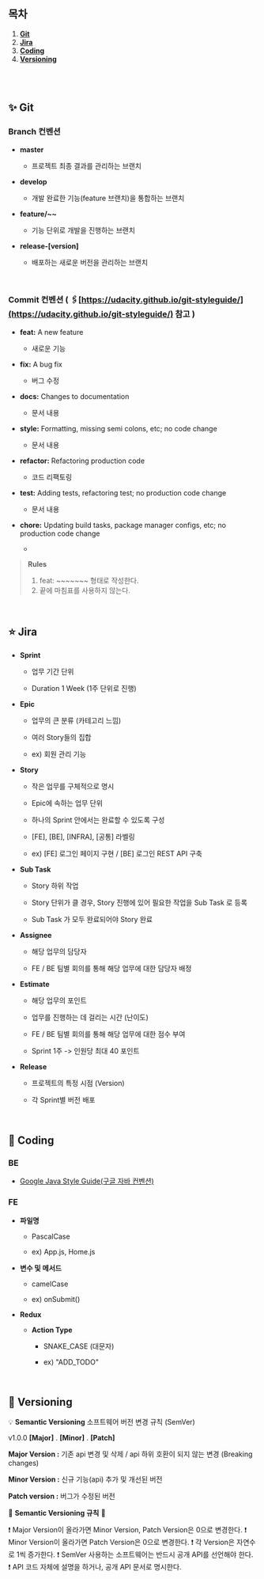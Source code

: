 ## 목차

1. [**Git**](#1)
2. [**Jira**](#2)
3. [**Coding**](#3)
4. [**Versioning**](#4)

<br /><br />

<div id="1"></div>

## ✨ Git

### Branch 컨벤션

- **master**

  - 프로젝트 최종 결과를 관리하는 브랜치

- **develop**

  - 개발 완료한 기능(feature 브랜치)을 통합하는 브랜치

- **feature/~~**

  - 기능 단위로 개발을 진행하는 브랜치

- **release-[version]**
  - 배포하는 새로운 버전을 관리하는 브랜치

<br />

### Commit 컨벤션 ( 🖇️[https://udacity.github.io/git-styleguide/](https://udacity.github.io/git-styleguide/) 참고 )

- **feat:** A new feature

  - 새로운 기능

- **fix:** A bug fix

  - 버그 수정

- **docs:** Changes to documentation

  - 문서 내용

- **style:** Formatting, missing semi colons, etc; no code change

  - 문서 내용

- **refactor:** Refactoring production code

  - 코드 리팩토링

- **test:** Adding tests, refactoring test; no production code change

  - 문서 내용

- **chore:** Updating build tasks, package manager configs, etc; no production code change

  -

> **Rules** <br />
>
> 1. feat: ~~~~~~~ 형태로 작성한다. <br />
> 2. 끝에 마침표를 사용하지 않는다. <br />

<br />

<div id="2"></div>

## ⭐ Jira

- **Sprint**

  - 업무 기간 단위

  - Duration 1 Week (1주 단위로 진행)

- **Epic**

  - 업무의 큰 분류 (카테고리 느낌)

  - 여러 Story들의 집합

  - ex) 회원 관리 기능

- **Story**

  - 작은 업무를 구체적으로 명시

  - Epic에 속하는 업무 단위

  - 하나의 Sprint 안에서는 완료할 수 있도록 구성

  - [FE], [BE], [INFRA], [공통] 라벨링

  - ex) [FE] 로그인 페이지 구현 / [BE] 로그인 REST API 구축

- **Sub Task**

  - Story 하위 작업

  - Story 단위가 클 경우, Story 진행에 있어 필요한 작업을 Sub Task 로 등록

  - Sub Task 가 모두 완료되어야 Story 완료

- **Assignee**

  - 해당 업무의 담당자

  - FE / BE 팀별 회의를 통해 해당 업무에 대한 담당자 배정

- **Estimate**

  - 해당 업무의 포인트

  - 업무를 진행하는 데 걸리는 시간 (난이도)

  - FE / BE 팀별 회의를 통해 해당 업무에 대한 점수 부여

  - Sprint 1주 -> 인원당 최대 40 포인트

- **Release**

  - 프로젝트의 특정 시점 (Version)

  - 각 Sprint별 버전 배포

<br />

<div id="3"></div>

## 📜 Coding

### **BE**

- [Google Java Style Guide(구글 자바 컨벤션)](https://google.github.io/styleguide/javaguide.html)

### **FE**

- **파일명**

  - PascalCase

  - ex) App.js, Home.js

- **변수 및 메서드**

  - camelCase

  - ex) onSubmit()

- **Redux**

  - **Action Type**

    - SNAKE_CASE (대문자)

    - ex) "ADD_TODO"

<br />

<div id="4"></div>

## 🚀 Versioning

💡 **Semantic Versioning** 소프트웨어 버전 변경 규칙 (SemVer)

v1.0.0 **[Major]** . **[Minor]** . **[Patch]**

**Major Version :** 기존 api 변경 및 삭제 / api 하위 호환이 되지 않는 변경 (Breaking changes) <br />

**Minor Version :** 신규 기능(api) 추가 및 개선된 버전 <br />

**Patch version :** 버그가 수정된 버전 <br />

📜 **Semantic Versioning 규칙** 📜

❗ Major Version이 올라가면 Minor Version, Patch Version은 0으로 변경한다.
❗ Minor Version이 올라가면 Patch Version은 0으로 변경한다.
❗ 각 Version은 자연수로 1씩 증가한다.
❗ SemVer 사용하는 소프트웨어는 반드시 공개 API를 선언해야 한다.
❗ API 코드 자체에 설명을 하거나, 공개 API 문서로 명시한다.
